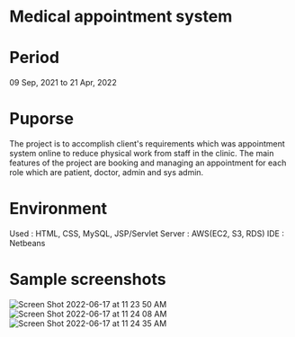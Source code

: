 # Medical appointment system

# Period
09 Sep, 2021 to 21 Apr, 2022

# Puporse
The project is to accomplish client's requirements which was appointment system online to reduce physical work from staff in the clinic. The main features of the project are booking and managing an appointment for each role which are patient, doctor, admin and sys admin.

# Environment
Used : HTML, CSS, MySQL, JSP/Servlet
Server : AWS(EC2, S3, RDS)
IDE : Netbeans

# Sample screenshots
![Screen Shot 2022-06-17 at 11 23 50 AM](https://user-images.githubusercontent.com/90344204/174348064-e3e5b9ba-2388-4cfe-a595-63d2bb0eb457.png)
![Screen Shot 2022-06-17 at 11 24 08 AM](https://user-images.githubusercontent.com/90344204/174348112-b27604e0-ecf3-408e-9af9-e47f89994fd7.png)
![Screen Shot 2022-06-17 at 11 24 35 AM](https://user-images.githubusercontent.com/90344204/174348181-18c0ffc2-21fe-4196-a866-9cb1161bd316.png)
